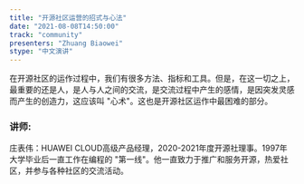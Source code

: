 ```yaml
---
title: "开源社区运营的招式与心法"
date: "2021-08-08T14:50:00" 
track: "community"
presenters: "Zhuang Biaowei"
stype: "中文演讲"
---
```

在开源社区的运作过程中，我们有很多方法、指标和工具。但是，在这一切之上，最重要的还是人，是人与人之间的交流，是交流过程中产生的感情，是因突发灵感而产生的创造力，这应该叫 "心术"。这也是开源社区运作中最困难的部分。
 ### 讲师: 
 庄表伟：HUAWEI CLOUD高级产品经理，2020-2021年度开源社理事。1997年大学毕业后一直工作在编程的 "第一线"。他一直致力于推广和服务开源，热爱社区，并参与各种社区的交流活动。